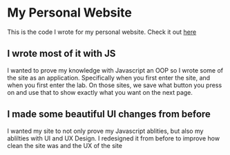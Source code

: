# My Personal Website
This is the code I wrote for my personal website. Check it out [here](http://jamesdpratt.com)

## I wrote most of it with JS
I wanted to prove my knowledge with Javascript an OOP so I wrote some of the site as an application. 
Specifically when you first enter the site, and when you first enter the lab. On those sites, we save what button you press on and use that to show exactly what you want on the next page.


## I made some beautiful UI changes from before
I wanted my site to not only prove my Javascript ablities, but also my ablilties with UI and UX Design. I redesigned it from before to improve how clean the site was and the UX of the site

